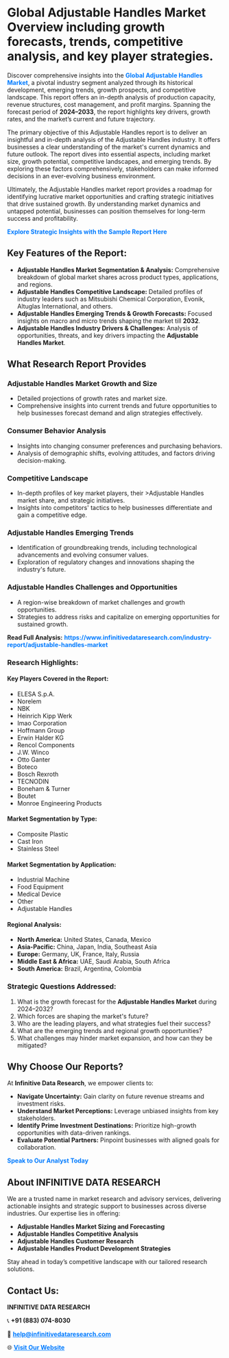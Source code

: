 <h1>Global Adjustable Handles Market Overview including growth forecasts, trends, competitive analysis, and key player strategies.</h1>
<p>
Discover comprehensive insights into the 
<a href="https://www.infinitivedataresearch.com/industry-report/adjustable-handles-market" rel="dofollow" style="color: #007BFF; text-decoration: none;"><strong>Global Adjustable Handles Market</strong></a>, a pivotal industry segment analyzed through its historical development, emerging trends, growth prospects, and competitive landscape. This report offers an in-depth analysis of production capacity, revenue structures, cost management, and profit margins. Spanning the forecast period of <strong>2024–2033</strong>, the report highlights key drivers, growth rates, and the market’s current and future trajectory.
</p>
<p>
The primary objective of this Adjustable Handles report is to deliver an insightful and in-depth analysis of the Adjustable Handles industry. It offers businesses a clear understanding of the market's current dynamics and future outlook. The report dives into essential aspects, including market size, growth potential, competitive landscapes, and emerging trends. By exploring these factors comprehensively, stakeholders can make informed decisions in an ever-evolving business environment.
</p>
<p>
Ultimately, the Adjustable Handles market report provides a roadmap for identifying lucrative market opportunities and crafting strategic initiatives that drive sustained growth. By understanding market dynamics and untapped potential, businesses can position themselves for long-term success and profitability.
</p>
<p>
<a href="https://www.infinitivedataresearch.com/request-sample/reportId=110632" style="color: #007BFF; text-decoration: none;"><strong>Explore Strategic Insights with the Sample Report Here</strong></a>
</p>

<h2>Key Features of the Report:</h2>
<ul>
<li><strong>Adjustable Handles Market Segmentation & Analysis:</strong> Comprehensive breakdown of global market shares across product types, applications, and regions.</li>
<li><strong>Adjustable Handles Competitive Landscape:</strong> Detailed profiles of industry leaders such as Mitsubishi Chemical Corporation, Evonik, Altuglas International, and others.</li>
<li><strong>Adjustable Handles Emerging Trends & Growth Forecasts:</strong> Focused insights on macro and micro trends shaping the market till <strong>2032</strong>.</li>
<li><strong>Adjustable Handles Industry Drivers & Challenges:</strong> Analysis of opportunities, threats, and key drivers impacting the <strong>Adjustable Handles Market</strong>.</li>
</ul>

<h2>What Research Report Provides</h2>
<h3>Adjustable Handles Market Growth and Size</h3>
<ul>
<li>Detailed projections of growth rates and market size.</li>
<li>Comprehensive insights into current trends and future opportunities to help businesses forecast demand and align strategies effectively.</li>
</ul>

<h3>Consumer Behavior Analysis</h3>
<ul>
<li>Insights into changing consumer preferences and purchasing behaviors.</li>
<li>Analysis of demographic shifts, evolving attitudes, and factors driving decision-making.</li>
</ul>

<h3>Competitive Landscape</h3>
<ul>
<li>In-depth profiles of key market players, their >Adjustable Handles market share, and strategic initiatives.</li>
<li>Insights into competitors' tactics to help businesses differentiate and gain a competitive edge.</li>
</ul>

<h3>Adjustable Handles Emerging Trends</h3>
<ul>
<li>Identification of groundbreaking trends, including technological advancements and evolving consumer values.</li>
<li>Exploration of regulatory changes and innovations shaping the industry's future.</li>
</ul>

<h3>Adjustable Handles Challenges and Opportunities</h3>
<ul>
<li>A region-wise breakdown of market challenges and growth opportunities.</li>
<li>Strategies to address risks and capitalize on emerging opportunities for sustained growth.</li>
</ul>
<p><strong>Read Full Analysis:</strong> <a href="https://www.infinitivedataresearch.com/industry-report/adjustable-handles-market" rel="dofollow" style="color: #007BFF; text-decoration: none;"><strong>https://www.infinitivedataresearch.com/industry-report/adjustable-handles-market</strong></a></p>
<h3>Research Highlights:</h3>
<h4>Key Players Covered in the Report:</h4>
<ul><li>ELESA S.p.A.</li><li>Norelem</li><li>NBK</li><li>Heinrich Kipp Werk</li><li>Imao Corporation</li><li>Hoffmann Group</li><li>Erwin Halder KG</li><li>Rencol Components</li><li>J.W. Winco</li><li>Otto Ganter</li><li>Boteco</li><li>Bosch Rexroth</li><li>TECNODIN</li><li>Boneham &amp; Turner</li><li>Boutet</li><li>Monroe Engineering Products</li></ul>
<h4>Market Segmentation by Type:</h4>
<ul><li>Composite Plastic</li><li>Cast Iron</li><li>Stainless Steel</li></ul>
<h4>Market Segmentation by Application:</h4>
<ul><li>Industrial Machine</li><li>Food Equipment</li><li>Medical Device</li><li>Other</li><li>Adjustable Handles</li></ul>

<h4>Regional Analysis:</h4>
<ul>
<li><strong>North America:</strong> United States, Canada, Mexico</li>
<li><strong>Asia-Pacific:</strong> China, Japan, India, Southeast Asia</li>
<li><strong>Europe:</strong> Germany, UK, France, Italy, Russia</li>
<li><strong>Middle East & Africa:</strong> UAE, Saudi Arabia, South Africa</li>
<li><strong>South America:</strong> Brazil, Argentina, Colombia</li>
</ul>

<h3>Strategic Questions Addressed:</h3>
<ol>
<li>What is the growth forecast for the <strong>Adjustable Handles Market</strong> during 2024–2032?</li>
<li>Which forces are shaping the market's future?</li>
<li>Who are the leading players, and what strategies fuel their success?</li>
<li>What are the emerging trends and regional growth opportunities?</li>
<li>What challenges may hinder market expansion, and how can they be mitigated?</li>
</ol>

<h2>Why Choose Our Reports?</h2>
<p>At <strong>Infinitive Data Research</strong>, we empower clients to:</p>
<ul>
<li><strong>Navigate Uncertainty:</strong> Gain clarity on future revenue streams and investment risks.</li>
<li><strong>Understand Market Perceptions:</strong> Leverage unbiased insights from key stakeholders.</li>
<li><strong>Identify Prime Investment Destinations:</strong> Prioritize high-growth opportunities with data-driven rankings.</li>
<li><strong>Evaluate Potential Partners:</strong> Pinpoint businesses with aligned goals for collaboration.</li>
</ul>
<p><a href="https://www.infinitivedataresearch.com/industry-report/adjustable-handles-market" rel="dofollow" style="color: #007BFF; text-decoration: none;"><strong>Speak to Our Analyst Today</strong></a></p>

<h2>About INFINITIVE DATA RESEARCH</h2>
<p>We are a trusted name in market research and advisory services, delivering actionable insights and strategic support to businesses across diverse industries. Our expertise lies in offering:</p>
<ul>
<li><strong>Adjustable Handles Market Sizing and Forecasting</strong></li>
<li><strong>Adjustable Handles Competitive Analysis</strong></li>
<li><strong>Adjustable Handles Customer Research</strong></li>
<li><strong>Adjustable Handles Product Development Strategies</strong></li>
</ul>
<p>Stay ahead in today’s competitive landscape with our tailored research solutions.</p>

<h2>Contact Us:</h2>
<p><strong>INFINITIVE DATA RESEARCH</strong></p>
<p>📞 <strong>+91 (883) 074-8030</strong></p>
<p>📧 <strong><a href="mailto:help@infinitivedataresearch.com" style="color: #007BFF;">help@infinitivedataresearch.com</a></strong></p>
<p>🌐 <strong><a href="https://www.infinitivedataresearch.com" rel="dofollow" style="color: #007BFF;">Visit Our Website</a></strong></p>